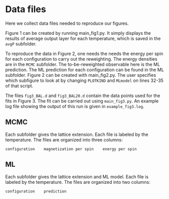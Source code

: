 # Data files 

Here we collect data files needed to reproduce our figures.

Figure 1 can be created by running main_fig1.py. It simply
displays the results of average output layer for each temperature,
which is saved in the `avgP` subfolder.

To reproduce the data in Figure 2, one needs the needs the
energy per spin for each configuration to carry out the
reweighting. The energy densities are in the `MCMC` subfolder.
The to-be-reweighted observable here is the ML prediction.
The ML prediction for each configuration can be found
in the ML subfolder. Figure 2 can be created with main_fig2.py. 
The user specifies which subfigure to look at by changing 
`PLOTKIND` and `MLmodel` on lines 32-35 of that script.

The files `fig3_BAL.d` and `fig3_BAL20.d` contain the data
points used for the fits in Figure 3. The fit can be carried
out using `main_fig3.py`. An example log file showing the output
of this run is given in `example_fig3.log`.


## MCMC
Each subfolder gives the lattice extension.
Each file is labeled by the temperature.
The files are organized into three columns:
```
configuration    magnetization per spin    energy per spin
```

## ML 
Each subfolder gives the lattice extension and ML model.
Each file is labeled by the temperature.
The files are organized into two columns:
```
configuration    prediction 
```
